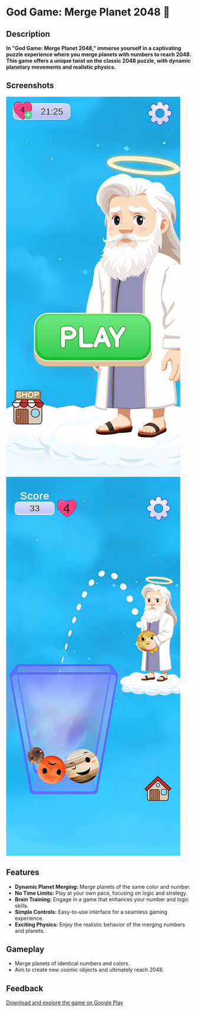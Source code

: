 # God Game: Merge Planet 2048 🌌

## Description
**In "God Game: Merge Planet 2048," immerse yourself in a captivating puzzle experience where you merge planets with numbers to reach 2048. This game offers a unique twist on the classic 2048 puzzle, with dynamic planetary movements and realistic physics.** 

## Screenshots
![android](https://github.com/CyberRat-blip/God-Planets/blob/main/Assets/Sprite/UI/unnamed%20(1).webp)
![Screenshot 2](https://github.com/CyberRat-blip/God-Planets/blob/main/Assets/Sprite/UI/unnamed%20(2).webp)

## Features
- **Dynamic Planet Merging:** Merge planets of the same color and number.
- **No Time Limits:** Play at your own pace, focusing on logic and strategy.
- **Brain Training:** Engage in a game that enhances your number and logic skills.
- **Simple Controls:** Easy-to-use interface for a seamless gaming experience.
- **Exciting Physics:** Enjoy the realistic behavior of the merging numbers and planets.

## Gameplay
- Merge planets of identical numbers and colors.
- Aim to create new cosmic objects and ultimately reach 2048.

## Feedback

[Download and explore the game on Google Play](https://play.google.com/store/apps/details?id=com.god.game_of_planets_2048_2d)
